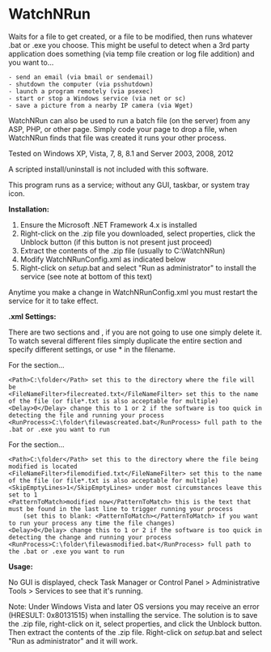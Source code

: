 # WatchNRun
Waits for a file to get created, or a file to be modified, then runs whatever .bat or .exe you choose.
This might be useful to detect when a 3rd party application does something (via temp file creation or log file addition) and you want to...

    - send an email (via bmail or sendemail)
    - shutdown the computer (via psshutdown)
    - launch a program remotely (via psexec)
    - start or stop a Windows service (via net or sc)
    - save a picture from a nearby IP camera (via Wget)

WatchNRun can also be used to run a batch file (on the server) from any ASP, PHP, or other page.
Simply code your page to drop a file, when WatchNRun finds that file was created it runs your other process.

Tested on Windows XP, Vista, 7, 8, 8.1 and Server 2003, 2008, 2012

A scripted install/uninstall is not included with this software.

This program runs as a service; without any GUI, taskbar, or system tray icon.

<b>Installation:</b>

1) Ensure the Microsoft .NET Framework 4.x is installed
2) Right-click on the .zip file you downloaded, select properties, click the Unblock button (if this button is not present just proceed)
3) Extract the contents of the .zip file (usually to C:\WatchNRun)
4) Modify WatchNRunConfig.xml as indicated below
5) Right-click on _setup_.bat and select "Run as administrator" to install the service (see note at bottom of this text)

Anytime you make a change in WatchNRunConfig.xml you must restart the service for it to take effect.

<b>.xml Settings:</b>

There are two sections <FileCreatedHandler> and <FileModifiedHandler>, if you are not going to use one simply delete it. To watch several different files simply duplicate the entire section and specify different settings, or use * in the filename.

For the <FileCreatedHandler> section...
    
    <Path>C:\folder</Path> set this to the directory where the file will be
    <FileNameFilter>filecreated.txt</FileNameFilter> set this to the name of the file (or file*.txt is also acceptable for multiple)
    <Delay>0</Delay> change this to 1 or 2 if the software is too quick in detecting the file and running your process
    <RunProcess>C:\folder\filewascreated.bat</RunProcess> full path to the .bat or .exe you want to run

For the <FileModifiedHandler> section...
    
    <Path>C:\folder</Path> set this to the directory where the file being modified is located
    <FileNameFilter>filemodified.txt</FileNameFilter> set this to the name of the file (or file*.txt is also acceptable for multiple)
    <SkipEmptyLines>1</SkipEmptyLines> under most circumstances leave this set to 1
    <PatternToMatch>modified now</PatternToMatch> this is the text that must be found in the last line to trigger running your process
        (set this to blank: <PatternToMatch></PatternToMatch> if you want to run your process any time the file changes)
    <Delay>0</Delay> change this to 1 or 2 if the software is too quick in detecting the change and running your process
    <RunProcess>C:\folder\filewasmodified.bat</RunProcess> full path to the .bat or .exe you want to run

<b>Usage:</b>

No GUI is displayed, check Task Manager or Control Panel > Administrative Tools > Services to see that it's running.

Note: Under Windows Vista and later OS versions you may receive an error (HRESULT: 0x80131515) when installing the service.
The solution is to save the .zip file, right-click on it, select properties, and click the Unblock button.
Then extract the contents of the .zip file. Right-click on _setup_.bat and select "Run as administrator" and it will work.

